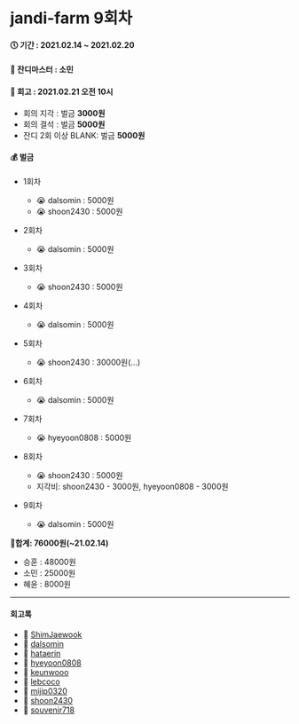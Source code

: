 # jandi-farm 9회차

#### 🕔 기간 : 2021.02.14 ~ 2021.02.20

#### 👑 잔디마스터 : 소민

#### 📌 회고 : 2021.02.21 오전 10시

- 회의 지각 : 벌금 **3000원**
- 회의 결석 : 벌금 **5000원**
- 잔디 2회 이상 BLANK: 벌금 **5000원**

#### 💰 벌금

- 1회차
  - 😭 dalsomin : 5000원
  - 😭 shoon2430 : 5000원
- 2회차
  - 😭 dalsomin : 5000원
- 3회차
  - 😭 shoon2430 : 5000원
- 4회차
  - 😭 dalsomin : 5000원
- 5회차
  - 😭 shoon2430 : 30000원(...)
- 6회차
  - 😭 dalsomin : 5000원
- 7회차
  - 😭 hyeyoon0808 : 5000원 
- 8회차
  - 😭 shoon2430 : 5000원
  - 지각비: shoon2430 - 3000원, hyeyoon0808 - 3000원

- 9회차
  - 😭 dalsomin : 5000원


👛**합계: 76000원(~21.02.14)**

- 승훈 : 48000원
- 소민 : 25000원
- 혜윤 : 8000원



---

#### 회고록

* 🌱 [ShimJaewook](https://github.com/jandifarm/jandi-farm-history/blob/master/jandi-farm-9%ED%9A%8C%EC%B0%A8/%ED%9A%8C%EA%B3%A0%EB%A1%9D/ShimJaewook.md)
* 🌱 [dalsomin](https://github.com/jandifarm/jandi-farm-history/blob/master/jandi-farm-9%ED%9A%8C%EC%B0%A8/%ED%9A%8C%EA%B3%A0%EB%A1%9D/dalsomin.md)
* 🌱 [hataerin](https://github.com/jandifarm/jandi-farm-history/blob/master/jandi-farm-9%ED%9A%8C%EC%B0%A8/%ED%9A%8C%EA%B3%A0%EB%A1%9D/hataerin.md)
* 🌱 [hyeyoon0808](https://github.com/jandifarm/jandi-farm-history/blob/master/jandi-farm-9%ED%9A%8C%EC%B0%A8/%ED%9A%8C%EA%B3%A0%EB%A1%9D/hyeyoon0808.md)
* 🌱 [keunwooo](https://github.com/jandifarm/jandi-farm-history/blob/master/jandi-farm-9%ED%9A%8C%EC%B0%A8/%ED%9A%8C%EA%B3%A0%EB%A1%9D/keunwooo.md)
* 🌱 [lebcoco](https://github.com/jandifarm/jandi-farm-history/blob/master/jandi-farm-9%ED%9A%8C%EC%B0%A8/%ED%9A%8C%EA%B3%A0%EB%A1%9D/lebcoco.md)
* 🌱 [mijip0320](https://github.com/jandifarm/jandi-farm-history/blob/master/jandi-farm-9%ED%9A%8C%EC%B0%A8/%ED%9A%8C%EA%B3%A0%EB%A1%9D/mijip0320.md)
* 🌱 [shoon2430](https://github.com/jandifarm/jandi-farm-history/blob/master/jandi-farm-9%ED%9A%8C%EC%B0%A8/%ED%9A%8C%EA%B3%A0%EB%A1%9D/shoon2430.md)
* 🌱 [souvenir718](https://github.com/jandifarm/jandi-farm-history/blob/master/jandi-farm-9%ED%9A%8C%EC%B0%A8/%ED%9A%8C%EA%B3%A0%EB%A1%9D/souvenir718.md)
